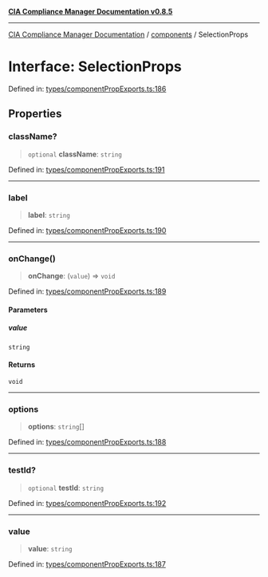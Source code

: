 [**CIA Compliance Manager Documentation v0.8.5**](../../README.md)

***

[CIA Compliance Manager Documentation](../../modules.md) / [components](../README.md) / SelectionProps

# Interface: SelectionProps

Defined in: [types/componentPropExports.ts:186](https://github.com/Hack23/cia-compliance-manager/blob/b7c3bc9644fb5b9d82b5b184ba290206da25104b/src/types/componentPropExports.ts#L186)

## Properties

### className?

> `optional` **className**: `string`

Defined in: [types/componentPropExports.ts:191](https://github.com/Hack23/cia-compliance-manager/blob/b7c3bc9644fb5b9d82b5b184ba290206da25104b/src/types/componentPropExports.ts#L191)

***

### label

> **label**: `string`

Defined in: [types/componentPropExports.ts:190](https://github.com/Hack23/cia-compliance-manager/blob/b7c3bc9644fb5b9d82b5b184ba290206da25104b/src/types/componentPropExports.ts#L190)

***

### onChange()

> **onChange**: (`value`) => `void`

Defined in: [types/componentPropExports.ts:189](https://github.com/Hack23/cia-compliance-manager/blob/b7c3bc9644fb5b9d82b5b184ba290206da25104b/src/types/componentPropExports.ts#L189)

#### Parameters

##### value

`string`

#### Returns

`void`

***

### options

> **options**: `string`[]

Defined in: [types/componentPropExports.ts:188](https://github.com/Hack23/cia-compliance-manager/blob/b7c3bc9644fb5b9d82b5b184ba290206da25104b/src/types/componentPropExports.ts#L188)

***

### testId?

> `optional` **testId**: `string`

Defined in: [types/componentPropExports.ts:192](https://github.com/Hack23/cia-compliance-manager/blob/b7c3bc9644fb5b9d82b5b184ba290206da25104b/src/types/componentPropExports.ts#L192)

***

### value

> **value**: `string`

Defined in: [types/componentPropExports.ts:187](https://github.com/Hack23/cia-compliance-manager/blob/b7c3bc9644fb5b9d82b5b184ba290206da25104b/src/types/componentPropExports.ts#L187)

